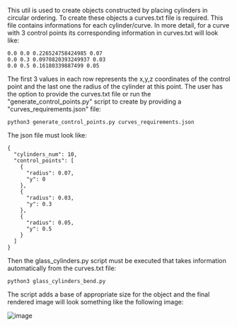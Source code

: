 This util is used to create objects constructed by placing cylinders in circular ordering. To create these objects 
a curves.txt file is required.
This file contains informations for each cylinder/curve. In more detail, for a curve with 3 control points its 
corresponding information in curves.txt will look like:

```
0.0 0.0 0.226524758424985 0.07
0.0 0.3 0.0970820393249937 0.03
0.0 0.5 0.16180339887499 0.05
```

The first 3 values in each row represents the x,y,z coordinates of the control point and the last one the radius of the
cylinder at this point. The user has the option to provide the curves.txt file or run the "generate_control_points.py"
script to create by providing a "curves_requirements.json" file:
```
python3 generate_control_points.py curves_requirements.json
```

The json file must look like:
```
{
  "cylinders_num": 10,
  "control_points": [
    {
      "radius": 0.07,
      "y": 0
    },
    {
      "radius": 0.03,
      "y": 0.3
    },
    {
      "radius": 0.05,
      "y": 0.5
    }
  ]
}
```

Then the glass_cylinders.py script must be executed that takes information automatically from the curves.txt file:
```
python3 glass_cylinders_bend.py
```
The script adds a base of appropriate size for the object and the final rendered image will look something like the following image:


![image](https://github.com/andriani-st/mitsuba3-util/assets/77795248/b477d1ba-77a2-4a2a-9cf7-cda86a6a9363)


